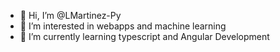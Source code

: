 - 👋 Hi, I’m @LMartinez-Py
- 👀 I’m interested in webapps and machine learning
- 🌱 I’m currently learning typescript and Angular Development

<!---
LMartinez-Py/LMartinez-Py is a ✨ special ✨ repository because its `README.md` (this file) appears on your GitHub profile.
You can click the Preview link to take a look at your changes.
--->
